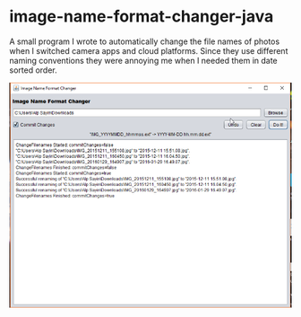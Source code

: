 # image-name-format-changer-java
A small program I wrote to automatically change the file names of photos when I switched camera apps and cloud platforms. Since they use different naming conventions they were annoying me when I needed them in date sorted order.

![Nice little screenshot here...](https://raw.githubusercontent.com/alpsayin/image-name-format-changer-java/master/Screenshot_1.png)
